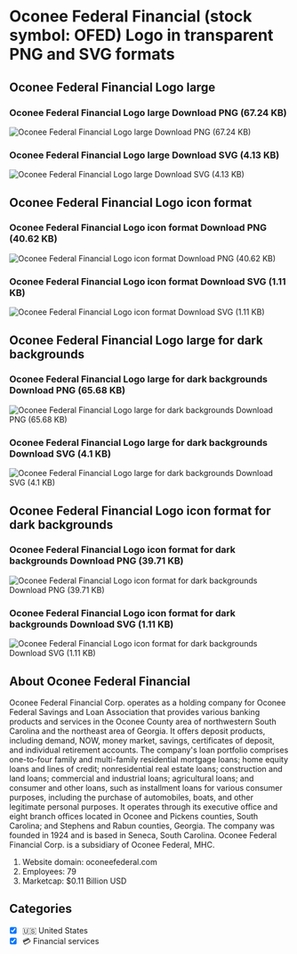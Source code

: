 # Oconee Federal Financial (stock symbol: OFED) Logo in transparent PNG and SVG formats

## Oconee Federal Financial Logo large

### Oconee Federal Financial Logo large Download PNG (67.24 KB)

![Oconee Federal Financial Logo large Download PNG (67.24 KB)](/img/orig/OFED_BIG-dc7352cd.png)

### Oconee Federal Financial Logo large Download SVG (4.13 KB)

![Oconee Federal Financial Logo large Download SVG (4.13 KB)](/img/orig/OFED_BIG-476690da.svg)

## Oconee Federal Financial Logo icon format

### Oconee Federal Financial Logo icon format Download PNG (40.62 KB)

![Oconee Federal Financial Logo icon format Download PNG (40.62 KB)](/img/orig/OFED-d04a61a2.png)

### Oconee Federal Financial Logo icon format Download SVG (1.11 KB)

![Oconee Federal Financial Logo icon format Download SVG (1.11 KB)](/img/orig/OFED-6dd596a8.svg)

## Oconee Federal Financial Logo large for dark backgrounds

### Oconee Federal Financial Logo large for dark backgrounds Download PNG (65.68 KB)

![Oconee Federal Financial Logo large for dark backgrounds Download PNG (65.68 KB)](/img/orig/OFED_BIG.D-5f00e746.png)

### Oconee Federal Financial Logo large for dark backgrounds Download SVG (4.1 KB)

![Oconee Federal Financial Logo large for dark backgrounds Download SVG (4.1 KB)](/img/orig/OFED_BIG.D-602d171e.svg)

## Oconee Federal Financial Logo icon format for dark backgrounds

### Oconee Federal Financial Logo icon format for dark backgrounds Download PNG (39.71 KB)

![Oconee Federal Financial Logo icon format for dark backgrounds Download PNG (39.71 KB)](/img/orig/OFED.D-94758959.png)

### Oconee Federal Financial Logo icon format for dark backgrounds Download SVG (1.11 KB)

![Oconee Federal Financial Logo icon format for dark backgrounds Download SVG (1.11 KB)](/img/orig/OFED.D-559813e6.svg)

## About Oconee Federal Financial

Oconee Federal Financial Corp. operates as a holding company for Oconee Federal Savings and Loan Association that provides various banking products and services in the Oconee County area of northwestern South Carolina and the northeast area of Georgia. It offers deposit products, including demand, NOW, money market, savings, certificates of deposit, and individual retirement accounts. The company's loan portfolio comprises one-to-four family and multi-family residential mortgage loans; home equity loans and lines of credit; nonresidential real estate loans; construction and land loans; commercial and industrial loans; agricultural loans; and consumer and other loans, such as installment loans for various consumer purposes, including the purchase of automobiles, boats, and other legitimate personal purposes. It operates through its executive office and eight branch offices located in Oconee and Pickens counties, South Carolina; and Stephens and Rabun counties, Georgia. The company was founded in 1924 and is based in Seneca, South Carolina. Oconee Federal Financial Corp. is a subsidiary of Oconee Federal, MHC.

1. Website domain: oconeefederal.com
2. Employees: 79
3. Marketcap: $0.11 Billion USD


## Categories
- [x] 🇺🇸 United States
- [x] 💳 Financial services
